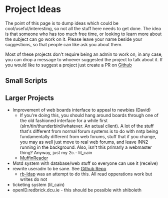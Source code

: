 # Project Ideas

The point of this page is to dump ideas which could be cool/useful/interesting,
so not all the stuff here needs to get done. The idea is that someone who has
too much free time, or looking to learn more about the subject can go work on
it. Please leave your name beside your suggestions, so that people can like ask
you about them.

Most of these projects don't require being an admin to work on, in any case, you
can drop a message to whoever suggested the project to talk about it. If you
would like to suggest a project just create a PR on
[Github](https://github.com/redbrick/docs/pulls)

## Small Scripts

## Larger Projects

- Improvement of web boards interface to appeal to newbies (David)
    - If you're doing this, you should hang around boards through one of the old
      fashioned interface for a while first (slrn/tin/thunderbird/whatever. An
      actual client). A lot of the stuff that's different from normal forum
      systems is to do with nntp being fundamentally different from web forums,
      stuff that if you change, you may as well just move to real web forums, and
      leave INN2 running in the background. Also, isn't this primarly a webmaster
      thing? Anyway, just my 2c.- lil_cain
    - [MuffinReader](https://github.com/Chewie/MuffinReader)
- Motd system with database/web stuff so everyone can use it (receive)
- rewrite useradm to be sane. See
  [Github Repo](https://github.com/redbrick/useradm/)
    - [rb-ldap](https://github.com/redbrick/rb-ldap) was an attempt to do this.
      All read opperations work but writes do not
- ticketing system (lil_cain)
- openID.redbrick.dcu.ie - this should be possible with shiboleth
